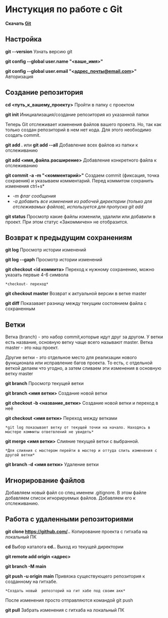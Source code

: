 # Инстукция по работе с Git

**Скачать [Git](https://git-scm.com/downloads)**

##  Настройка
 
**git --version**
Узнать версию git

**git config --global user.name "<ваше_имя>"** 

**git config --global user.email "<адрес_почты@email.com>"**
Авторизация

##  Создание репозитория
**cd <путь_к_вашему_проекту>**
Пройти в папку с проектом

**git init** 
Инициализация/создание репозитория из указанной папки

Теперь Git отслеживает изменения файлов вашего проекта. Но, так как только создан репозиторий в нем нет кода. Для этого необходимо создать commit.

**git add .** или **git add --all**
Добавление всех файлов из папки к отслеживанию

**git add <имя_файла.расширение>** 
Добавление конкретного файла к отслеживанию

**git commit -a -m "<комментарий>"**
Создаем commit (фиксация, точка сохраения) и указываем комментарий. Перед коммитом сохранить изменения ctrl+s*
- *-m флаг сообщения*
- *-a добавить все изменения из рабочей директории (только для отслеживамых файлов), используется для пропуска git add*

**git status**
Просмотр какие файлы изменили, удалили или добавили в проект. При этом статус «Закоммичен» не отобразится.

##  Возврат к предыдущим сохранениям

**git log**
Просмотр истории изменений

**git log --gaph**
Просмотр истории изменений

**git checkout <id коммита>**
Переход к нужному сохранению, можно указать первые 4-6 символа

    *checkout- переход*

**git checkout master** 
Возврат к актуальной версии в ветке master
 
**git diff**
Показавает разницу между текущим состоянием файла с сохраненным 


## Ветки
Ветка (branch) - это набор commit,которые идут друг за другом. У ветки есть название, основную ветку чаще всего называют master. Ветка master - это наш проект.

Другие ветки - это отдельное место для реализации нового функционала или исправление багов проекта. То есть, с отдельной веткой делаем что угодно, а затем сливаем эти изменения в основную ветку master

**git branch**
Просмотр текущей ветки

**git branch <имя ветки>**
Создание новой ветки

**git checkout -b <название_ветки>**
Создание новой ветки и переход в неё

**git checkout <имя ветки>**
Переход между ветками

    *git log показывает ветку от текущей точки на начало. Находясь в мастере коммиты ответвлений не увидеть*

**git merge <имя ветки>**
Слияние текущей ветки с выбранной. 

    *Для слияния с мастером перейти в мастер и оттуда слить изменения с другой ветки*

**git branch -d <имя ветки>**
Удаление ветки


## Игнорирование файлов

Добавляем новый файл со спец именем .gitignore. 
В этом файле добавляем список игнорируемых файлов. Добавляем его к отслеживанию.

## Работа с удаленными репозиториями

**git clone https://github.com/..**
Копирование проекта с гитхаба на локальный ПК

**cd <name dir>**
Выбор каталога
**cd..**
Выход из текущей директории

**git remote add origin <адрес>**

**git branch -M main**

**git push -u origin main**
Привязка существующего репозитория к созданному на гитхабе.

    *Создать новый  репозторий на гит хабе под своим акк* 
    
После изменения просто отправляются командой git push

**git pull**
Забрать изменения с гитхаба на локальный ПК